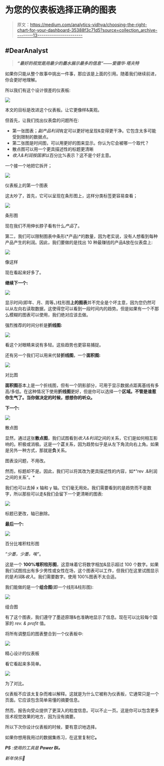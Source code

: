 # 为您的仪表板选择正确的图表

> 原文：<https://medium.com/analytics-vidhya/choosing-the-right-chart-for-your-dashboard-35388f3c71d5?source=collection_archive---------13----------------------->

## #DearAnalyst

> ***“最好的视觉是用最少的墨水展示最多的信息”——爱德华·塔夫特***

如果你只能从整个故事中挑出一件事，那应该是上面的引用。随着我们继续前进，你会更好地理解。

所以我们有这个设计很差的仪表板:

![](img/36c7f0d816362b424c1a99b7466d92da.png)

本文的目标是改进这个仪表板。让它更像样&美观。

但首先，让我们找出仪表盘的问题所在:

*   第一张图表；*副产品利润*肯定可以更好地呈现&变得更干净。它包含太多可能受到限制的数据点。
*   第二张图是时间图，可以用更好的图来显示。你认为它会被哪一个取代？
*   散点图可以用一个更具描述性的标题更清晰
*   *收入&利润按国家*以百分比%表示？这不是个好主意。

一个接一个地把它拆开；

![](img/a5c26c12c12cb6b3fee439fe618dc587.png)

仪表板上的第一个图表

这太吵了，首先，它可以呈现在条形图上，这样分类标签更容易查看；

![](img/3c5f6287409f8b64463914ae730eb185.png)

条形图

现在我们不用伸长脖子看有什么*产品*了。

第二，我们可以限制图表中条形(*产品)*的数量，因为老实说，没有人想看到每种产品产生的利润。因此，我们要做的是找出 10 种最赚钱的产品&放在仪表盘上:

![](img/f3b790d009418ad3d80589c6321129e1.png)

像这样

现在看起来好多了。

**继续下一个:**

![](img/48c8ffa489588341400d52725a174118.png)

显示时间(即年、月、周等。)柱形图**上的图表**并不完全是个坏主意，因为您仍然可以从左向右读取数据，这使得您可以看到一段时间内的趋势。但是如果有一个不那么模糊的图表可以使用，我们绝对应该去做。

强烈推荐的时间分析是**折线图:**

![](img/ce5aa53e4a159774f725669c2367a8b7.png)

看这个对眼睛来说有多轻。这些趋势也更容易捕捉。

还有另一个我们可以用来代替**折线图**，一个**面积图:**

![](img/4063bfd5bf217d460e11aa7222ac3cb8.png)

对比图

**面积图**基本上是一个折线图，但有一个阴影部分，可用于显示数据点距离基线有多高/多低。在这种情况下使用**折线图**更好，但是你可以选择一个**区域。不管是谁惹你生气了。当你做决定的时候，想想你的听众。**

**下一个:**

![](img/53b3cc44008bdae10df2a071cd111ade.png)

散点图

显然，通过这张**散点图**，我们试图看到*收入&利润*之间的关系，它们是如何相互影响的。积极或消极。这是一个**正**关系，因为趋势似乎是从左下角流向右上角。如果是另外一种方式，那就是**负**关系。

图表没问题，不用改。

然而，标题却不是。因此，我们可以将其改为更具描述性的内容，如*“rev .&利润之间的关系”。*

我们也可以去掉 x 轴和 y 轴。它们毫无用处。我们需要看到的是趋势而不是数字，所以那些可以走&我们会留下一个更清晰的图表:

![](img/ef5088deaeb5e330e0bae809cd287985.png)

标题已更改，轴已删除。

**最后一个:**

![](img/469b16666a2183fc9f9c0d91e97878a2.png)

百分比堆积柱形图

*“少墨，少墨，唉”*。

这是一个 **100%堆积柱形图**，这意味着它将数字相加&显示超过 100 个数字。如果我们试图找出有多少男性或女性在场，这个图表可以工作，但我们在这里试图显示的是*利润&收入*。我们需要数字。使用 100%图表不太合适。

我们能做的是一个**组合图**(即一个线形&柱形图):

![](img/1d34f3735de439a742f0504d106070ca.png)

组合图

有了这个图表，我们遵守了墨迹原理&也准确地显示了信息。现在可以比较每个国家的 *rev. & profit* 值。

将所有调整后的图表整合到一个仪表板中:

![](img/f54cbdf006d7154b481b204bdef17016.png)

精心设计的仪表板

看它看起来多简单。

![](img/935046026de7983161c868d06c5d9247.png)

为了对比。

仪表板不应该太复杂而难以解释。这就是为什么它被称为仪表板，它通常只是一个页面。它应该包含简单易懂的摘要信息。

然而，报告向受众提供了更深入的粒度信息。可以不止一页。这是你可以包含更多技术视觉效果的地方，因为没有摘要。

所以下次你设计仪表板的时候，要有意识地选择。

如果你想用我用过的数据集练习，在这里复制它[](https://drive.google.com/file/d/1fZGHaBskhtiuBqwlGncFiWpI8N6LBxYp/view?usp=sharing)****。****

***PS** :使用的工具是 **Power BI。***

**新年快乐*👋*